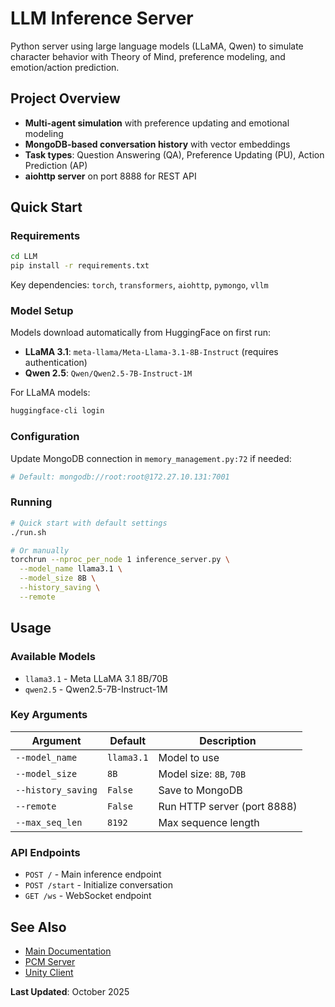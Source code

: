 # LLM Inference Server

Python server using large language models (LLaMA, Qwen) to simulate character behavior with Theory of Mind, preference modeling, and emotion/action prediction.

## Project Overview

- **Multi-agent simulation** with preference updating and emotional modeling
- **MongoDB-based conversation history** with vector embeddings
- **Task types**: Question Answering (QA), Preference Updating (PU), Action Prediction (AP)
- **aiohttp server** on port 8888 for REST API

## Quick Start

### Requirements

```bash
cd LLM
pip install -r requirements.txt
```

Key dependencies: `torch`, `transformers`, `aiohttp`, `pymongo`, `vllm`

### Model Setup

Models download automatically from HuggingFace on first run:
- **LLaMA 3.1**: `meta-llama/Meta-Llama-3.1-8B-Instruct` (requires authentication)
- **Qwen 2.5**: `Qwen/Qwen2.5-7B-Instruct-1M`

For LLaMA models:
```bash
huggingface-cli login
```

### Configuration

Update MongoDB connection in `memory_management.py:72` if needed:
```python
# Default: mongodb://root:root@172.27.10.131:7001
```

### Running

```bash
# Quick start with default settings
./run.sh

# Or manually
torchrun --nproc_per_node 1 inference_server.py \
  --model_name llama3.1 \
  --model_size 8B \
  --history_saving \
  --remote
```

## Usage

### Available Models

- `llama3.1` - Meta LLaMA 3.1 8B/70B
- `qwen2.5` - Qwen2.5-7B-Instruct-1M

### Key Arguments

| Argument | Default | Description |
|----------|---------|-------------|
| `--model_name` | `llama3.1` | Model to use |
| `--model_size` | `8B` | Model size: `8B`, `70B` |
| `--history_saving` | `False` | Save to MongoDB |
| `--remote` | `False` | Run HTTP server (port 8888) |
| `--max_seq_len` | `8192` | Max sequence length |

### API Endpoints

- `POST /` - Main inference endpoint
- `POST /start` - Initialize conversation
- `GET /ws` - WebSocket endpoint

## See Also

- [Main Documentation](../README.md)
- [PCM Server](../PCM/README.md)
- [Unity Client](../Unity/README.md)

**Last Updated**: October 2025
